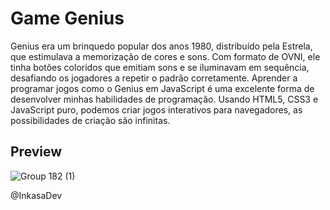 # Game Genius
Genius era um brinquedo popular dos anos 1980, distribuído pela Estrela, que estimulava a memorização de cores e sons. Com formato de OVNI, ele tinha botões coloridos que emitiam sons e se iluminavam em sequência, desafiando os jogadores a repetir o padrão corretamente. Aprender a programar jogos como o Genius em JavaScript é uma excelente forma de desenvolver minhas habilidades de programação. Usando HTML5, CSS3 e JavaScript puro, podemos criar jogos interativos para navegadores, as possibilidades de criação são infinitas.

## Preview
![Group 182 (1)](https://github.com/Gleicianegaldino/Jogo-Genius/assets/78940661/2aad3dca-1c39-49c9-9f42-4017b1927890)


@InkasaDev
